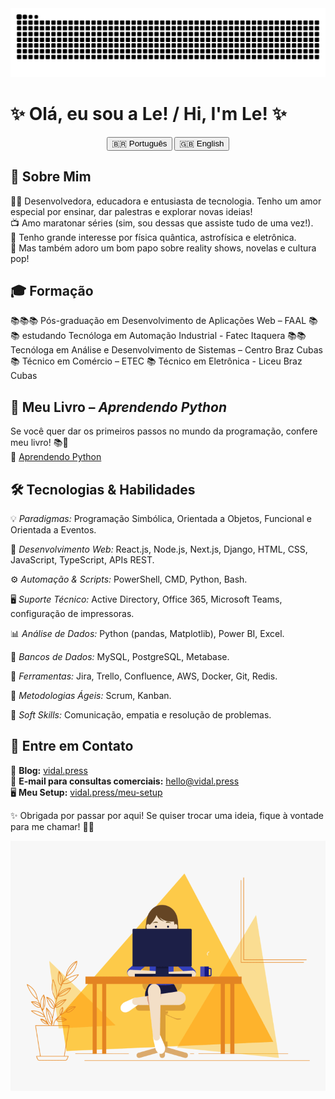 <picture>
  <source media="(prefers-color-scheme: dark)" srcset="https://raw.githubusercontent.com/davinyleticia/davinyleticia/output/github-contribution-grid-snake-dark.svg">
  <source media="(prefers-color-scheme: light)" srcset="https://raw.githubusercontent.com/davinyleticia/davinyleticia/output/github-contribution-grid-snake.svg">
  <img alt="github contribution grid snake animation" src="https://raw.githubusercontent.com/davinyleticia/davinyleticia/output/github-contribution-grid-snake.svg">
</picture>

# ✨ Olá, eu sou a Le! / Hi, I'm Le! ✨

<div align="center">
  <button onclick="showSection('pt')">🇧🇷 Português</button>
  <button onclick="showSection('en')">🇬🇧 English</button>
</div>

<div id="pt">

## 🌟 Sobre Mim

👩‍💻 Desenvolvedora, educadora e entusiasta de tecnologia. Tenho um amor especial por ensinar, dar palestras e explorar novas ideias!  
📺 Amo maratonar séries (sim, sou dessas que assiste tudo de uma vez!).  
🔭 Tenho grande interesse por física quântica, astrofísica e eletrônica.  
💬 Mas também adoro um bom papo sobre reality shows, novelas e cultura pop!

## 🎓 Formação

📚📚📚 Pós-graduação em Desenvolvimento de Aplicações Web – FAAL
📚📚 estudando Tecnóloga em Automação Industrial - Fatec Itaquera
📚📚 Tecnóloga em Análise e Desenvolvimento de Sistemas – Centro Braz Cubas  
📚 Técnico em Comércio – ETEC
📚 Técnico em Eletrônica - Liceu Braz Cubas

## 📖 Meu Livro – *Aprendendo Python*

Se você quer dar os primeiros passos no mundo da programação, confere meu livro! 📚🐍  
📌 [Aprendendo Python](https://aprendendo-python.vidal.press)

## 🛠️ Tecnologias & Habilidades

💡 *Paradigmas:* Programação Simbólica, Orientada a Objetos, Funcional e Orientada a Eventos. 

🎨 *Desenvolvimento Web:* React.js, Node.js, Next.js, Django, HTML, CSS, JavaScript, TypeScript, APIs REST.

⚙️ *Automação & Scripts:* PowerShell, CMD, Python, Bash.  

🖥️ *Suporte Técnico:* Active Directory, Office 365, Microsoft Teams, configuração de impressoras.  

📊 *Análise de Dados:* Python (pandas, Matplotlib), Power BI, Excel.  

💾 *Bancos de Dados:* MySQL, PostgreSQL, Metabase.  

🚀 *Ferramentas:* Jira, Trello, Confluence, AWS, Docker, Git, Redis.  

📌 *Metodologias Ágeis:* Scrum, Kanban.  

💖 *Soft Skills:* Comunicação, empatia e resolução de problemas.

## 💌 Entre em Contato
 
📝 **Blog:** [vidal.press](https://vidal.press)  
📧 **E-mail para consultas comerciais:** [hello@vidal.press](mailto:hello@vidal.press)  
🖥️ **Meu Setup:** [vidal.press/meu-setup](https://vidal.press/meu-setup)  

✨ Obrigada por passar por aqui! Se quiser trocar uma ideia, fique à vontade para me chamar! 🚀💜
</div>

<div id="en" style="display:none;">

## 🌟 About Me

👩‍💻 Developer, educator, and tech enthusiast. I have a special love for teaching, speaking, and exploring new ideas!  
📺 I love binge-watching series (yes, I'm the kind of person who watches everything at once!).  
🔭 I have a great interest in quantum physics, astrophysics, and electronics.  
💬 But I also love chatting about reality shows, soap operas, and pop culture!

## 🎓 Education

📚📚📚 Postgraduate in Web Application Development – FAAL
📚📚 Currently studying: Industrial Automation Technology – Fatec Itaquera
📚📚 Technologist in Systems Analysis and Development – Centro Universitário Braz Cubas
📚 Technical Degree in Commerce – ETEC
📚 Technical Degree in Electronics – Liceu Braz Cubas

## 📖 My Book – *Learning Python*

If you want to take your first steps into programming, check out my book! 📚🐍  
📌 [Learning Python](https://aprendendo-python.vidal.press)

## 🛠️ Technologies & Skills

💡 *Programming Paradigms:* Symbolic, Object-Oriented, Functional, and Event-Driven Programming.  

🎨 *Web Development:* React.js, Node.js, Next.js, Django, HTML, CSS, JavaScript, TypeScript, REST APIs. 

⚙️ *Automation & Scripting:* PowerShell, CMD, Python, Bash.  

🖥️ *Technical Support:* Active Directory, Office 365, Microsoft Teams, printer configuration. 

📊 *Data Analysis:* Python (pandas, Matplotlib), Power BI, Excel.  

💾 *Databases:* MySQL, PostgreSQL, Metabase.  

🚀 *Tools:* Jira, Trello, Confluence, AWS, Docker, Git, Redis.  

📌 *Agile Methodologies:* Scrum, Kanban.  

💖 *Soft Skills:* Communication, empathy, and problem-solving.

## 💌 Contact Me
 
📝 **Blog:** [vidal.press](https://vidal.press)  
📧 **Email for business inquiries:** [hello@vidal.press](mailto:hello@vidal.press)  
🖥️ **My Setup:** [vidal.press/meu-setup](https://vidal.press/meu-setup)  

✨ Thanks for stopping by! If you want to chat, feel free to reach out! 🚀💜
</div>

<div align="center">
  <img src="code.gif" width="100%" height="400px">
</div>
